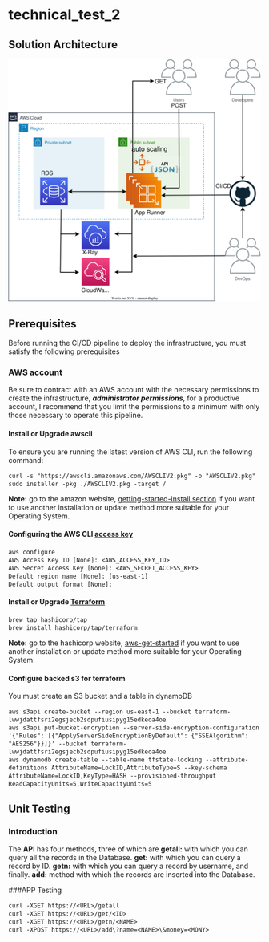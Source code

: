# technical_test_2

## Solution Architecture
![Architecture](images/aws_architecture.drawio.svg)

## Prerequisites
Before running the CI/CD pipeline to deploy the infrastructure, you must satisfy the following prerequisites

### AWS account
Be sure to contract with an AWS account with the necessary permissions to create the infrastructure, ***administrator permissions***, for a productive account, I recommend that you limit the permissions to a minimum with only those necessary to operate this pipeline.

#### Install or Upgrade awscli

To ensure you are running the latest version of AWS CLI, run the following command:
```console
curl -s "https://awscli.amazonaws.com/AWSCLIV2.pkg" -o "AWSCLIV2.pkg"
sudo installer -pkg ./AWSCLIV2.pkg -target /
```
**Note:** go to the amazon website, [getting-started-install section](https://docs.aws.amazon.com/cli/latest/userguide/getting-started-install.html) if you want to use another installation or update method more suitable for your Operating System.

#### Configuring the AWS CLI [access key](https://docs.aws.amazon.com/cli/latest/userguide/cli-chap-configure.html)
```console
aws configure
AWS Access Key ID [None]: <AWS_ACCESS_KEY_ID>
AWS Secret Access Key [None]: <AWS_SECRET_ACCESS_KEY>
Default region name [None]: [us-east-1]
Default output format [None]:
```
#### Install or Upgrade [Terraform](https://developer.hashicorp.com/terraform/tutorials/aws-get-started/install-cli)
```console
brew tap hashicorp/tap
brew install hashicorp/tap/terraform
```
**Note:** go to the hashicorp website, [aws-get-started](https://developer.hashicorp.com/terraform/tutorials/aws-get-started/install-cli) if you want to use another    installation or update method more suitable for your Operating System.

#### Configure backed s3 for terraform
You must create an S3 bucket and a table in dynamoDB
```console
aws s3api create-bucket --region us-east-1 --bucket terraform-lwwjdattfsri2egsjecb2sdpufiusipyg15edkeoa4oe
aws s3api put-bucket-encryption --server-side-encryption-configuration '{"Rules": [{"ApplyServerSideEncryptionByDefault": {"SSEAlgorithm": "AES256"}}]}' --bucket terraform-lwwjdattfsri2egsjecb2sdpufiusipyg15edkeoa4oe
aws dynamodb create-table --table-name tfstate-locking --attribute-definitions AttributeName=LockID,AttributeType=S --key-schema AttributeName=LockID,KeyType=HASH --provisioned-throughput ReadCapacityUnits=5,WriteCapacityUnits=5
```
## Unit Testing
### Introduction
The **API** has four methods, three of which are **getall:** with which you can query all the records in the Database.  **get:** with which you can query a record by ID.   **getn:**  with which you can query a record by username, and finally.  **add:**  method with which the records are inserted into the Database.

###APP Testing
```console
curl -XGET https://<URL>/getall
curl -XGET https://<URL>/get/<ID>
curl -XGET https://<URL>/getn/<NAME>
curl -XPOST https://<URL>/add\?name=<NAME>\&money=<MONY>
```
